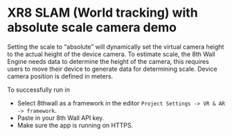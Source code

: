 # XR8 SLAM (World tracking) with absolute scale camera demo
Setting the scale to “absolute” will dynamically set the virtual camera height to the actual height of the device camera. To estimate scale, the 8th Wall Engine needs data to determine the height of the camera, this requires users to move their device to generate data for determining scale. Device camera position is defined in meters.

To successfully run in 
- Select 8thwall as a framework in the editor `Project Settings -> VR & AR -> framework`.
- Paste in your 8th Wall API key.
- Make sure the app is running on HTTPS.